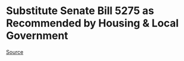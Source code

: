 # Substitute Senate Bill 5275 as Recommended by Housing & Local Government

[Source](http://lawfilesext.leg.wa.gov/biennium/2021-22/Xml/Bills/Senate%20Bills/5275-S.xml)
